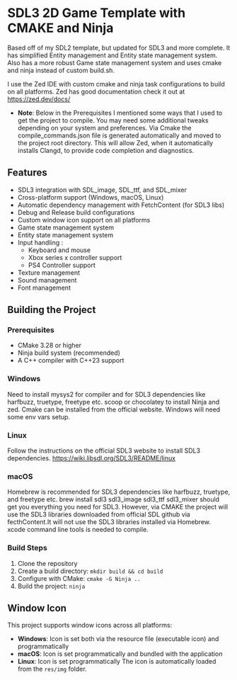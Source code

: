 # SDL3 2D Game Template with CMAKE and Ninja
Based off of my SDL2 template, but updated for SDL3 and more complete. It has simplified Entity management and Entity state management system. Also has a more robust Game state management system and uses cmake and ninja instead of custom build.sh.

I use the Zed IDE with custom cmake and ninja task configurations to build on all platforms. Zed has good documentation check it out at https://zed.dev/docs/

  - **Note**: Below in the Prerequisites I mentioned some ways that I used to get the project to compile. You may need some additional tweaks depending on your system and preferences. Via Cmake the compile_commands.json file is generated automatically and moved to the project root directory. This will allow Zed, when it automatically installs Clangd, to provide code completion and diagnostics.

## Features

- SDL3 integration with SDL_image, SDL_ttf, and SDL_mixer
- Cross-platform support (Windows, macOS, Linux)
- Automatic dependency management with FetchContent (for SDL3 libs)
- Debug and Release build configurations
- Custom window icon support on all platforms
- Game state management system
- Entity state management system
- Input handling :
  - Keyboard and mouse
  - Xbox series x controller support
  - PS4 Controller support
- Texture management
- Sound management
- Font management

## Building the Project

### Prerequisites

- CMake 3.28 or higher
- Ninja build system (recommended)
- A C++ compiler with C++23 support

### Windows
Need to install mysys2 for compiler and for SDL3 dependencies like harfbuzz, truetype, freetype etc.
scoop or chocolatey to install Ninja and zed.
Cmake can be installed from the official website.
Windows will need some env vars setup.

### Linux
Follow the instructions on the official SDL3 website to install SDL3 dependencies.
https://wiki.libsdl.org/SDL3/README/linux

### macOS
Homebrew is recommended for SDL3 dependencies like harfbuzz, truetype, and freetype etc.
brew install sdl3 sdl3_image sdl3_ttf sdl3_mixer should get you everything you need for SDL3. However, via CMAKE the project will use the SDL3 libraries downloaded from official SDL github via fecthContent.It will not use the SDL3 libraries installed via Homebrew.
xcode command line tools is needed to compile.

### Build Steps

1. Clone the repository
2. Create a build directory: `mkdir build && cd build`
3. Configure with CMake: `cmake -G Ninja ..`
4. Build the project: `ninja`

## Window Icon
This project supports window icons across all platforms:

- **Windows**: Icon is set both via the resource file (executable icon) and programmatically
- **macOS**: Icon is set programmatically and bundled with the application
- **Linux**: Icon is set programmatically
The icon is automatically loaded from the `res/img` folder.
